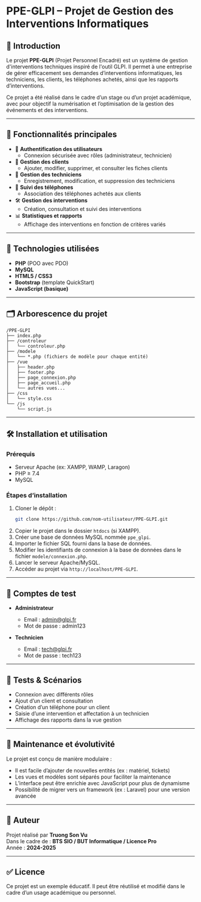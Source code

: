 # PPE-GLPI – Projet de Gestion des Interventions Informatiques

## 📌 Introduction

Le projet **PPE-GLPI** (Projet Personnel Encadré) est un système de gestion d'interventions techniques inspiré de l'outil GLPI. Il permet à une entreprise de gérer efficacement ses demandes d’interventions informatiques, les techniciens, les clients, les téléphones achetés, ainsi que les rapports d’interventions.

Ce projet a été réalisé dans le cadre d’un stage ou d’un projet académique, avec pour objectif la numérisation et l’optimisation de la gestion des événements et des interventions.

---

## 🚀 Fonctionnalités principales

- 🔐 **Authentification des utilisateurs**
  - Connexion sécurisée avec rôles (administrateur, technicien)
- 👤 **Gestion des clients**
  - Ajouter, modifier, supprimer, et consulter les fiches clients
- 🔧 **Gestion des techniciens**
  - Enregistrement, modification, et suppression des techniciens
- 📱 **Suivi des téléphones**
  - Association des téléphones achetés aux clients
- 🛠️ **Gestion des interventions**
  - Création, consultation et suivi des interventions
- 📊 **Statistiques et rapports**
  - Affichage des interventions en fonction de critères variés

---

## 🧰 Technologies utilisées

- **PHP** (POO avec PDO)
- **MySQL**
- **HTML5 / CSS3**
- **Bootstrap** (template QuickStart)
- **JavaScript (basique)**

---

## 🗂️ Arborescence du projet

```
/PPE-GLPI
├── index.php
├── /controleur
│   └── controleur.php
├── /modele
│   └── *.php (fichiers de modèle pour chaque entité)
├── /vue
│   ├── header.php
│   ├── footer.php
│   ├── page_connexion.php
│   ├── page_accueil.php
│   └── autres vues...
├── /css
│   └── style.css
└── /js
    └── script.js
```

---

## 🛠️ Installation et utilisation

### Prérequis

- Serveur Apache (ex: XAMPP, WAMP, Laragon)
- PHP ≥ 7.4
- MySQL

### Étapes d’installation

1. Cloner le dépôt :
   ```bash
   git clone https://github.com/nom-utilisateur/PPE-GLPI.git
   ```
2. Copier le projet dans le dossier `htdocs` (si XAMPP).
3. Créer une base de données MySQL nommée `ppe_glpi`.
4. Importer le fichier SQL fourni dans la base de données.
5. Modifier les identifiants de connexion à la base de données dans le fichier `modele/connexion.php`.
6. Lancer le serveur Apache/MySQL.
7. Accéder au projet via `http://localhost/PPE-GLPI`.

---

## 🔐 Comptes de test

- **Administrateur**
  - Email : admin@glpi.fr
  - Mot de passe : admin123

- **Technicien**
  - Email : tech@glpi.fr
  - Mot de passe : tech123

---

## 🧪 Tests & Scénarios

- Connexion avec différents rôles
- Ajout d’un client et consultation
- Création d’un téléphone pour un client
- Saisie d’une intervention et affectation à un technicien
- Affichage des rapports dans la vue gestion

---

## 🔧 Maintenance et évolutivité

Le projet est conçu de manière modulaire :

- Il est facile d’ajouter de nouvelles entités (ex : matériel, tickets)
- Les vues et modèles sont séparés pour faciliter la maintenance
- L’interface peut être enrichie avec JavaScript pour plus de dynamisme
- Possibilité de migrer vers un framework (ex : Laravel) pour une version avancée

---

## 📄 Auteur

Projet réalisé par **Truong Son Vu**  
Dans le cadre de : **BTS SIO / BUT Informatique / Licence Pro**  
Année : **2024-2025**

---

## ✅ Licence

Ce projet est un exemple éducatif. Il peut être réutilisé et modifié dans le cadre d’un usage académique ou personnel.
